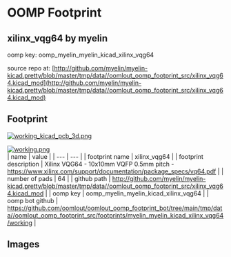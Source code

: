 # OOMP Footprint  
## xilinx_vqg64  by myelin  
  
oomp key: oomp_myelin_myelin_kicad_xilinx_vqg64  
  
source repo at: [http://github.com/myelin/myelin-kicad.pretty/blob/master/tmp/data//oomlout_oomp_footprint_src/xilinx_vqg64.kicad_mod](http://github.com/myelin/myelin-kicad.pretty/blob/master/tmp/data//oomlout_oomp_footprint_src/xilinx_vqg64.kicad_mod)  
## Footprint  
  
[![working_kicad_pcb_3d.png](working_kicad_pcb_3d_600.png)](working_kicad_pcb_3d.png)  
  
[![working.png](working_600.png)](working.png)  
| name | value | 
| --- | --- | 
| footprint name | xilinx_vqg64 | 
| footprint description | Xilinx VQG64 - 10x10mm VQFP 0.5mm pitch - https://www.xilinx.com/support/documentation/package_specs/vq64.pdf | 
| number of pads | 64 | 
| github path | http://github.com/myelin/myelin-kicad.pretty/blob/master/tmp/data//oomlout_oomp_footprint_src/xilinx_vqg64.kicad_mod | 
| oomp key | oomp_myelin_myelin_kicad_xilinx_vqg64 | 
| oomp bot github | https://github.com/oomlout/oomlout_oomp_footprint_bot/tree/main/tmp/data//oomlout_oomp_footprint_src/footprints/myelin_myelin_kicad_xilinx_vqg64/working | 
## Images  

